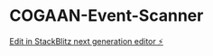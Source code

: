 # COGAAN-Event-Scanner

[Edit in StackBlitz next generation editor ⚡️](https://stackblitz.com/~/github.com/Tejachennuru/COGAAN-Event-Scanner)